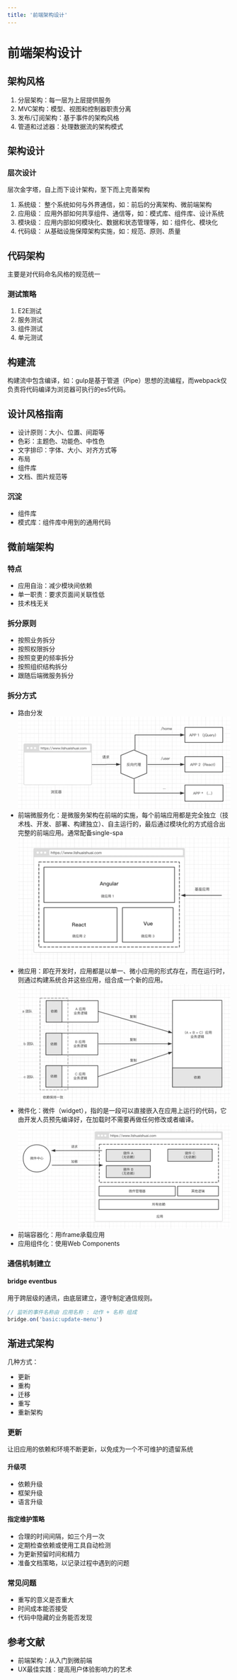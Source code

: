 ```yaml
---
title: '前端架构设计'
---
```


# 前端架构设计

## 架构风格

1. 分层架构：每一层为上层提供服务
2. MVC架构：模型、视图和控制器职责分离
3. 发布/订阅架构：基于事件的架构风格
4. 管道和过滤器：处理数据流的架构模式

## 架构设计

### 层次设计

层次金字塔，自上而下设计架构，至下而上完善架构

1. 系统级： 整个系统如何与外界通信，如：前后的分离架构、微前端架构
2. 应用级： 应用外部如何共享组件、通信等，如：模式库、组件库、设计系统
3. 模块级： 应用内部如何模块化、数据和状态管理等，如：组件化、模块化
4. 代码级： 从基础设施保障架构实施，如：规范、原则、质量

## 代码架构

主要是对代码命名风格的规范统一

### 测试策略

1. E2E测试
2. 服务测试
3. 组件测试
4. 单元测试

## 构建流

构建流中包含编译，如：gulp是基于管道（Pipe）思想的流编程，而webpack仅负责将代码编译为浏览器可执行的es5代码。

## 设计风格指南

- 设计原则：大小、位置、间距等
- 色彩：主题色、功能色、中性色
- 文字排印：字体、大小、对齐方式等
- 布局
- 组件库
- 文档、图片规范等

### 沉淀

- 组件库
- 模式库：组件库中用到的通用代码

## 微前端架构

### 特点

- 应用自治：减少模块间依赖
- 单一职责：要求页面间关联性低
- 技术栈无关

### 拆分原则

- 按照业务拆分
- 按照权限拆分
- 按照变更的频率拆分
- 按照组织结构拆分
- 跟随后端微服务拆分

### 拆分方式

- 路由分发
![3d139a6b7a368c0052ae545809eec54d](./image/C17C41FD-B1D1-4564-AE26-EB778E5E52CC.png)
- 前端微服务化：是微服务架构在前端的实施，每个前端应用都是完全独立（技术栈、开发、部署、构建独立）、自主运行的，最后通过模块化的方式组合出完整的前端应用。通常配备single-spa
![bb8d5becf1039cff87a40f9fb52218c9](./image/589D153A-FC29-4E74-98F1-1D00DAA0A8A6.png)
- 微应用：即在开发时，应用都是以单一、微小应用的形式存在，而在运行时，则通过构建系统合并这些应用，组合成一个新的应用。
![3074e591b82169ecbaf2668f42f0f7f5](./image/B910A7E7-60A0-46D9-B15D-40C75DCEF342.png)
- 微件化：微件（widget），指的是一段可以直接嵌入在应用上运行的代码，它由开发人员预先编译好，在加载时不需要再做任何修改或者编译。
![2f9833614f68724088779a1ef9290c6a](./image/90A085BB-0161-40C9-9ACE-17A787B281B9.png)
- 前端容器化：用iframe承载应用
- 应用组件化：使用Web Components


### 通信机制建立

#### bridge eventbus

用于跨层级的通讯，由底层建立，遵守制定通信规则。

```js
// 监听的事件名称由 应用名称 : 动作 + 名称 组成
bridge.on('basic:update-menu')
```

## 渐进式架构

几种方式：

- 更新
- 重构
- 迁移
- 重写
- 重新架构

### 更新

让旧应用的依赖和环境不断更新，以免成为一个不可维护的遗留系统

#### 升级项

- 依赖升级
- 框架升级
- 语言升级

#### 指定维护策略

- 合理的时间间隔，如三个月一次
- 定期检查依赖或使用工具自动检测
- 为更新预留时间和精力
- 准备文档策略，以记录过程中遇到的问题

### 常见问题

- 重写的意义是否重大
- 时间成本能否接受
- 代码中隐藏的业务能否发现
















## 参考文献

- 前端架构：从入门到微前端
- UX最佳实践：提高用户体验影响力的艺术
